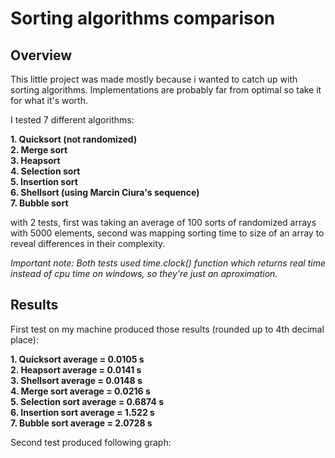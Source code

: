 # Sorting algorithms comparison
## Overview
This little project was made mostly because i wanted to catch up with sorting algorithms. Implementations are probably far from optimal so take it for what it's worth.

I tested 7 different algorithms: 
  
**1. Quicksort (not randomized)  
2. Merge sort  
3. Heapsort  
4. Selection sort  
5. Insertion sort  
6. Shellsort (using Marcin Ciura's sequence)  
7. Bubble sort**  

with 2 tests, first was taking an average of 100 sorts of randomized arrays with 5000 elements, second was mapping sorting time to size of an array to reveal differences in their complexity.

*Important note: Both tests used time.clock() function which returns real time instead of cpu time on windows, so they're just an aproximation.*

## Results
First test on my machine produced those results (rounded up to 4th decimal place):

**1. Quicksort average = 0.0105 s  
2. Heapsort average = 0.0141 s  
3. Shellsort average = 0.0148 s  
4. Merge sort average = 0.0216 s  
5. Selection sort average = 0.6874 s  
6. Insertion sort average = 1.522 s  
7. Bubble sort average = 2.0728 s**

Second test produced following graph:
